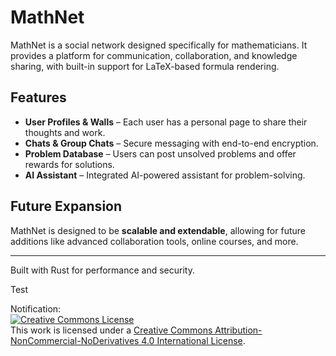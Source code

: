 # MathNet

MathNet is a social network designed specifically for mathematicians. It provides a platform for communication, collaboration, and knowledge sharing, with built-in support for LaTeX-based formula rendering.

## Features

- **User Profiles & Walls** – Each user has a personal page to share their thoughts and work.
- **Chats & Group Chats** – Secure messaging with end-to-end encryption.
- **Problem Database** – Users can post unsolved problems and offer rewards for solutions.
- **AI Assistant** – Integrated AI-powered assistant for problem-solving.

## Future Expansion

MathNet is designed to be **scalable and extendable**, allowing for future additions like advanced collaboration tools, online courses, and more.

---

Built with Rust for performance and security.

Test

Notification:<br>
<a rel="license" href="http://creativecommons.org/licenses/by-nc-nd/4.0/"><img alt="Creative Commons License" style="border-width:0" src="https://i.creativecommons.org/l/by-nc-nd/4.0/88x31.png" /></a><br />This work is licensed under a <a rel="license" href="http://creativecommons.org/licenses/by-nc-nd/4.0/">Creative Commons Attribution-NonCommercial-NoDerivatives 4.0 International License</a>.
